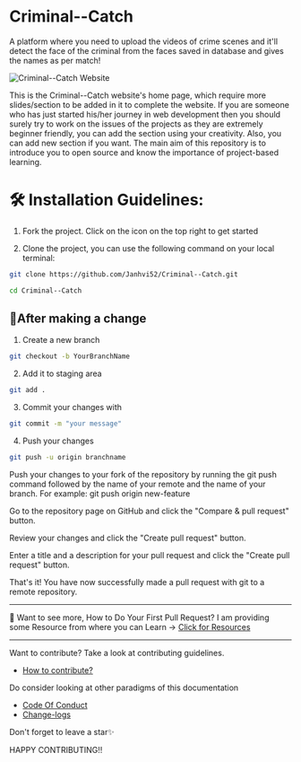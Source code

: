 # Criminal--Catch

A platform where you need to upload the videos of crime scenes and it'll detect the face of the criminal from the faces saved in database and gives the names as per match!

![Criminal--Catch Website](https://user-images.githubusercontent.com/97719669/206909951-460bbe00-de41-4783-a6be-980b5cd4a36b.png)

This is the Criminal--Catch website's home page, which require more slides/section to be added in it to complete the website. If you are someone who has just started his/her journey in web development then you should surely try to work on the issues of the projects as they are extremely beginner friendly, you can add the section using your creativity. Also, you can add new section if you want. The main aim of this repository is to introduce you to open source and know the importance of project-based learning.

# 🛠️ Installation Guidelines:

1. Fork the project. Click on the icon on the top right to get started

2. Clone the project, you can use the following command on your local terminal:

```bash
git clone https://github.com/Janhvi52/Criminal--Catch.git
```

```bash
cd Criminal--Catch
```

## 🥂After making a change

1. Create a new branch

```bash
git checkout -b YourBranchName
```

2. Add it to staging area

```bash
git add .
```

3. Commit your changes with

```bash
git commit -m "your message"
```

4. Push your changes

```bash
git push -u origin branchname
```

Push your changes to your fork of the repository by running the git push command followed by the name of your remote and the name of your branch. For example: git push origin new-feature

Go to the repository page on GitHub and click the "Compare & pull request" button.

Review your changes and click the "Create pull request" button.

Enter a title and a description for your pull request and click the "Create pull request" button.

That's it! You have now successfully made a pull request with git to a remote repository.

-------------------------------------------------------------------------------------------------

🫴 Want to see more, How to Do Your First Pull Request?
I am providing some Resource from where you can Learn -> [Click for Resources](https://www.youtube.com/playlist?list=PLO_Y0rsm7b3aubpJhA6Td7af9Vjk0mDAm)

-------------------------------------------------------------------------------------------------
Want to contribute?
Take a look at contributing guidelines.
  - [How to contribute?](/.github/CONTRIBUTING.md)

Do consider looking at other paradigms of this documentation
  - [Code Of Conduct](/.github/CODE_OF_CONDUCT.md)
  - [Change-logs](/.github/CHANGELOG.md)

Don't forget to leave a star✨

HAPPY CONTRIBUTING!!
